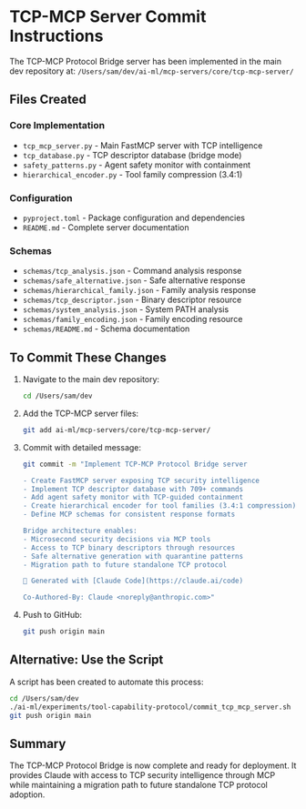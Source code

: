 # TCP-MCP Server Commit Instructions

The TCP-MCP Protocol Bridge server has been implemented in the main dev repository at:
`/Users/sam/dev/ai-ml/mcp-servers/core/tcp-mcp-server/`

## Files Created

### Core Implementation
- `tcp_mcp_server.py` - Main FastMCP server with TCP intelligence
- `tcp_database.py` - TCP descriptor database (bridge mode)
- `safety_patterns.py` - Agent safety monitor with containment
- `hierarchical_encoder.py` - Tool family compression (3.4:1)

### Configuration
- `pyproject.toml` - Package configuration and dependencies
- `README.md` - Complete server documentation

### Schemas
- `schemas/tcp_analysis.json` - Command analysis response
- `schemas/safe_alternative.json` - Safe alternative response
- `schemas/hierarchical_family.json` - Family analysis response
- `schemas/tcp_descriptor.json` - Binary descriptor resource
- `schemas/system_analysis.json` - System PATH analysis
- `schemas/family_encoding.json` - Family encoding resource
- `schemas/README.md` - Schema documentation

## To Commit These Changes

1. Navigate to the main dev repository:
   ```bash
   cd /Users/sam/dev
   ```

2. Add the TCP-MCP server files:
   ```bash
   git add ai-ml/mcp-servers/core/tcp-mcp-server/
   ```

3. Commit with detailed message:
   ```bash
   git commit -m "Implement TCP-MCP Protocol Bridge server

   - Create FastMCP server exposing TCP security intelligence
   - Implement TCP descriptor database with 709+ commands
   - Add agent safety monitor with TCP-guided containment
   - Create hierarchical encoder for tool families (3.4:1 compression)
   - Define MCP schemas for consistent response formats

   Bridge architecture enables:
   - Microsecond security decisions via MCP tools
   - Access to TCP binary descriptors through resources
   - Safe alternative generation with quarantine patterns
   - Migration path to future standalone TCP protocol

   🤖 Generated with [Claude Code](https://claude.ai/code)

   Co-Authored-By: Claude <noreply@anthropic.com>"
   ```

4. Push to GitHub:
   ```bash
   git push origin main
   ```

## Alternative: Use the Script

A script has been created to automate this process:
```bash
cd /Users/sam/dev
./ai-ml/experiments/tool-capability-protocol/commit_tcp_mcp_server.sh
git push origin main
```

## Summary

The TCP-MCP Protocol Bridge is now complete and ready for deployment. It provides Claude with access to TCP security intelligence through MCP while maintaining a migration path to future standalone TCP protocol adoption.